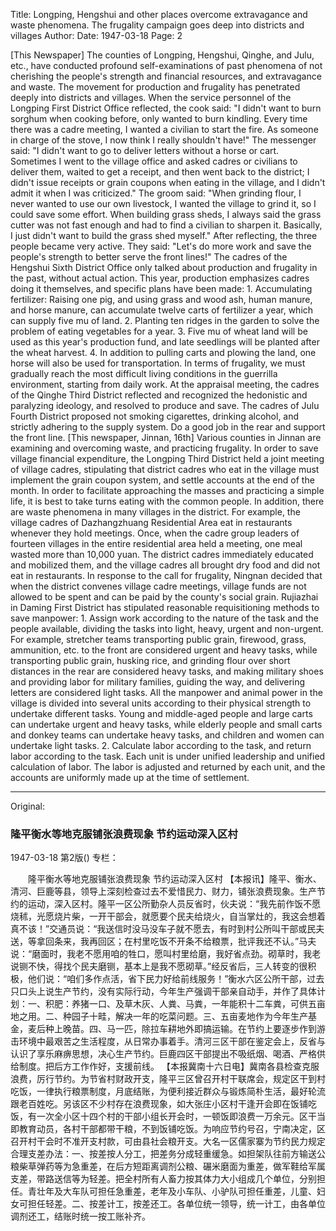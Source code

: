 Title: Longping, Hengshui and other places overcome extravagance and waste phenomena. The frugality campaign goes deep into districts and villages
Author:
Date: 1947-03-18
Page: 2

[This Newspaper] The counties of Longping, Hengshui, Qinghe, and Julu, etc., have conducted profound self-examinations of past phenomena of not cherishing the people's strength and financial resources, and extravagance and waste. The movement for production and frugality has penetrated deeply into districts and villages. When the service personnel of the Longping First District Office reflected, the cook said: "I didn't want to burn sorghum when cooking before, only wanted to burn kindling. Every time there was a cadre meeting, I wanted a civilian to start the fire. As someone in charge of the stove, I now think I really shouldn't have!" The messenger said: "I didn't want to go to deliver letters without a horse or cart. Sometimes I went to the village office and asked cadres or civilians to deliver them, waited to get a receipt, and then went back to the district; I didn't issue receipts or grain coupons when eating in the village, and I didn't admit it when I was criticized." The groom said: "When grinding flour, I never wanted to use our own livestock, I wanted the village to grind it, so I could save some effort. When building grass sheds, I always said the grass cutter was not fast enough and had to find a civilian to sharpen it. Basically, I just didn't want to build the grass shed myself." After reflecting, the three people became very active. They said: "Let's do more work and save the people's strength to better serve the front lines!" The cadres of the Hengshui Sixth District Office only talked about production and frugality in the past, without actual action. This year, production emphasizes cadres doing it themselves, and specific plans have been made: 1. Accumulating fertilizer: Raising one pig, and using grass and wood ash, human manure, and horse manure, can accumulate twelve carts of fertilizer a year, which can supply five mu of land. 2. Planting ten ridges in the garden to solve the problem of eating vegetables for a year. 3. Five mu of wheat land will be used as this year's production fund, and late seedlings will be planted after the wheat harvest. 4. In addition to pulling carts and plowing the land, one horse will also be used for transportation. In terms of frugality, we must gradually reach the most difficult living conditions in the guerrilla environment, starting from daily work. At the appraisal meeting, the cadres of the Qinghe Third District reflected and recognized the hedonistic and paralyzing ideology, and resolved to produce and save. The cadres of Julu Fourth District proposed not smoking cigarettes, drinking alcohol, and strictly adhering to the supply system. Do a good job in the rear and support the front line.
    [This newspaper, Jinnan, 16th] Various counties in Jinnan are examining and overcoming waste, and practicing frugality. In order to save village financial expenditure, the Longping Third District held a joint meeting of village cadres, stipulating that district cadres who eat in the village must implement the grain coupon system, and settle accounts at the end of the month. In order to facilitate approaching the masses and practicing a simple life, it is best to take turns eating with the common people. In addition, there are waste phenomena in many villages in the district. For example, the village cadres of Dazhangzhuang Residential Area eat in restaurants whenever they hold meetings. Once, when the cadre group leaders of fourteen villages in the entire residential area held a meeting, one meal wasted more than 10,000 yuan. The district cadres immediately educated and mobilized them, and the village cadres all brought dry food and did not eat in restaurants. In response to the call for frugality, Ningnan decided that when the district convenes village cadre meetings, village funds are not allowed to be spent and can be paid by the county's social grain. Rujiazhai in Daming First District has stipulated reasonable requisitioning methods to save manpower: 1. Assign work according to the nature of the task and the people available, dividing the tasks into light, heavy, urgent and non-urgent. For example, stretcher teams transporting public grain, firewood, grass, ammunition, etc. to the front are considered urgent and heavy tasks, while transporting public grain, husking rice, and grinding flour over short distances in the rear are considered heavy tasks, and making military shoes and providing labor for military families, guiding the way, and delivering letters are considered light tasks. All the manpower and animal power in the village is divided into several units according to their physical strength to undertake different tasks. Young and middle-aged people and large carts can undertake urgent and heavy tasks, while elderly people and small carts and donkey teams can undertake heavy tasks, and children and women can undertake light tasks. 2. Calculate labor according to the task, and return labor according to the task. Each unit is under unified leadership and unified calculation of labor. The labor is adjusted and returned by each unit, and the accounts are uniformly made up at the time of settlement.



<hr /> 

Original: 


### 隆平衡水等地克服铺张浪费现象  节约运动深入区村

1947-03-18
第2版()
专栏：

　　隆平衡水等地克服铺张浪费现象
    节约运动深入区村
    【本报讯】隆平、衡水、清河、巨鹿等县，领导上深刻检查过去不爱惜民力、财力，铺张浪费现象。生产节约的运动，深入区村。隆平一区公所勤杂人员反省时，伙夫说：“我先前作饭不愿烧秫，光愿烧片柴，一开干部会，就愿要个民夫给烧火，自当掌灶的，我这会想着真不该！”交通员说：“我送信时没马没车子就不愿去，有时到村公所叫干部或民夫送，等拿回条来，我再回区；在村里吃饭不开条不给粮票，批评我还不认。”马夫说：“磨面时，我老不愿用咱的牲口，愿叫村里给磨，我好省点劲。砌草时，我老说铡不快，得找个民夫磨铡，基本上是我不愿砌草。”经反省后，三人转变的很积极，他们说：“咱们多作点活，省下民力好给前线服务！”衡水六区公所干部，过去只口头上说生产节约，没有实际行动，今年生产强调干部亲自动手，并作了具体计划：一、积肥：养猪一口、及草木灰、人粪、马粪，一年能积十二车粪，可供五亩地之用。二、种园子十畦，解决一年的吃菜问题。三、五亩麦地作为今年生产基金，麦后种上晚苗。四、马一匹，除拉车耕地外即搞运输。在节约上要逐步作到游击环境中最艰苦之生活程度，从日常办事着手。清河三区干部在鉴定会上，反省与认识了享乐麻痹思想，决心生产节约。巨鹿四区干部提出不吸纸烟、喝酒、严格供给制度。把后方工作作好，支援前线。
    【本报冀南十六日电】冀南各县检查克服浪费，厉行节约。为节省村财政开支，隆平三区曾召开村干联席会，规定区干到村吃饭，一律执行粮票制度，月底结账，为便利接近群众与锻炼简朴生活，最好轮流跟老百姓吃。另该区不少村存在浪费现象，如大张庄小区村干逢开会即在饭铺吃饭，有一次全小区十四个村的干部小组长开会时，一顿饭即浪费一万余元。区干当即教育动员，各村干部都带干粮，不到饭铺吃饭。为响应节约号召，宁南决定，区召开村干会时不准开支村款，可由县社会粮开支。大名一区儒家寨为节约民力规定合理支差办法：一、按差按人分工，把差务分成轻重缓急。如担架队往前方输送公粮柴草弹药等为急重差，在后方短距离调剂公粮、碾米磨面为重差，做军鞋给军属支差，带路送信等为轻差。把全村所有人畜力按其体力大小组成几个单位，分别担任。青壮年及大车队可担任急重差，老年及小车队、小驴队可担任重差，儿童、妇女可担任轻差。二、按差计工，按差还工。各单位统一领导，统一计工，由各单位调剂还工，结账时统一按工账补齐。
